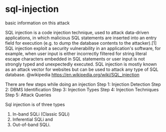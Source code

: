 # sql-injection
basic information on this attack

SQL injection is a code injection technique, used to attack data-driven applications, in which malicious SQL statements are inserted into an entry field for execution (e.g. to dump the database contents to the attacker).[1] SQL injection exploit a security vulnerability in an application's software, for example, when user input is either incorrectly filtered for string literal escape characters embedded in SQL statements or user input is not strongly typed and unexpectedly executed. SQL injection is mostly known as an attack vector for websites but can be used to attack any type of SQL database. @wikipedia https://en.wikipedia.org/wiki/SQL_injection 


    

There are few steps while doing an injection
Step 1: Injection Detection
Step 2: DBMS Identification
Step 3: Injection Types
Step 4: Injection Techniques
Step 5: Attack Queries

Sql injection is of three types
1) In-band SQLi (Classic SQLi)
2) Inferential SQLi and 
3) Out-of-band SQLi.

